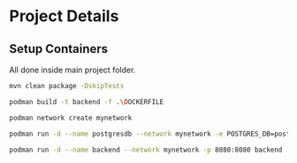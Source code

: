 
# Project Details

## Setup Containers

All done inside main project folder.

```bash
mvn clean package -DskipTests
```

```bash
podman build -t backend -f .\DOCKERFILE
```

```bash
podman network create mynetwork
```

```bash
podman run -d --name postgresdb --network mynetwork -e POSTGRES_DB=postgres -e POSTGRES_USER=user -e POSTGRES_PASSWORD=password -p 6432:5432 postgres:17.4-alpine
```

```bash
podman run -d --name backend --network mynetwork -p 8080:8080 backend
```
